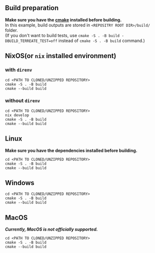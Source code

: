 ## Build preparation
**Make sure you have the [cmake](https://cmake.org/) installed before building.**\
In this example, build outputs are stored in `<REPOSITRY ROOT DIR>/build/` folder.\
(If you don't want to build tests, use `cmake -S . -B build -DBUILD_TERREATE_TEST=off` instead of `cmake -S . -B build` command.)

## NixOS(or `nix` installed environment)
### with `direnv`
```shell
cd <PATH TO CLONED/UNZIPPED REPOSITORY>
cmake -S . -B build
cmake --build build
```

### without `direnv`
```shell
cd <PATH TO CLONED/UNZIPPED REPOSITORY>
nix develop
cmake -S . -B build
cmake --build build
```

## Linux
**Make sure you have the dependencies installed before building.**
```shell
cd <PATH TO CLONED/UNZIPPED REPOSITORY>
cmake -S . -B build
cmake --build build
```

## Windows
```shell
cd <PATH TO CLONED/UNZIPPED REPOSITORY>
cmake -S . -B build
cmake --build build
```

## MacOS
***Currently, MacOS is not officially supported.***
```shell
cd <PATH TO CLONED/UNZIPPED REPOSITORY>
cmake -S . -B build
cmake --build build
```
